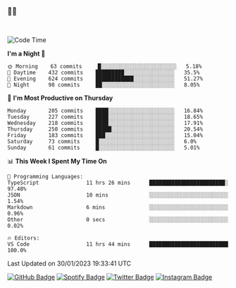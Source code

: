 ### 🤙🍺

<!-- <a href="https://github-readme-stats.vercel.app/api?username=hzak2xx&count_private=true&show_icons=true&theme=dracula">
  <img align="center" src="https://github-readme-stats.vercel.app/api?username=hzak2xx&count_private=true&show_icons=true&theme=dracula" />
</a>
</br> -->
</br>

<!--START_SECTION:waka-->
![Code Time](http://img.shields.io/badge/Code%20Time-2%2C144%20hrs%205%20mins-blue)

**I'm a Night 🦉** 

```text
🌞 Morning    63 commits     █░░░░░░░░░░░░░░░░░░░░░░░░   5.18% 
🌆 Daytime    432 commits    █████████░░░░░░░░░░░░░░░░   35.5% 
🌃 Evening    624 commits    ████████████░░░░░░░░░░░░░   51.27% 
🌙 Night      98 commits     ██░░░░░░░░░░░░░░░░░░░░░░░   8.05%

```
📅 **I'm Most Productive on Thursday** 

```text
Monday       205 commits    ████░░░░░░░░░░░░░░░░░░░░░   16.84% 
Tuesday      227 commits    ████░░░░░░░░░░░░░░░░░░░░░   18.65% 
Wednesday    218 commits    ████░░░░░░░░░░░░░░░░░░░░░   17.91% 
Thursday     250 commits    █████░░░░░░░░░░░░░░░░░░░░   20.54% 
Friday       183 commits    ███░░░░░░░░░░░░░░░░░░░░░░   15.04% 
Saturday     73 commits     █░░░░░░░░░░░░░░░░░░░░░░░░   6.0% 
Sunday       61 commits     █░░░░░░░░░░░░░░░░░░░░░░░░   5.01%

```


📊 **This Week I Spent My Time On** 

```text
💬 Programming Languages: 
TypeScript               11 hrs 26 mins      ████████████████████████░   97.48% 
JSON                     10 mins             ░░░░░░░░░░░░░░░░░░░░░░░░░   1.54% 
Markdown                 6 mins              ░░░░░░░░░░░░░░░░░░░░░░░░░   0.96% 
Other                    0 secs              ░░░░░░░░░░░░░░░░░░░░░░░░░   0.02%

🔥 Editors: 
VS Code                  11 hrs 44 mins      █████████████████████████   100.0%

```


 Last Updated on 30/01/2023 19:33:41 UTC
<!--END_SECTION:waka-->

[![GitHub Badge](https://img.shields.io/badge/GitHub-100000?style=for-the-badge&logo=github&logoColor=white)](https://github.com/hzak2xx)
[![Spotify Badge](https://img.shields.io/badge/Spotify-1ED760?&style=for-the-badge&logo=spotify&logoColor=white)](https://open.spotify.com/user/uf90s6sbbh75a1mt44clkhkvf)
[![Twitter Badge](https://img.shields.io/badge/Twitter-1DA1F2?style=for-the-badge&logo=twitter&logoColor=white)](https://twitter.com/hzak2xx)
[![Instagram Badge](https://img.shields.io/badge/Instagram-E4405F?style=for-the-badge&logo=instagram&logoColor=white)](https://www.instagram.com/hzak2xx/)
